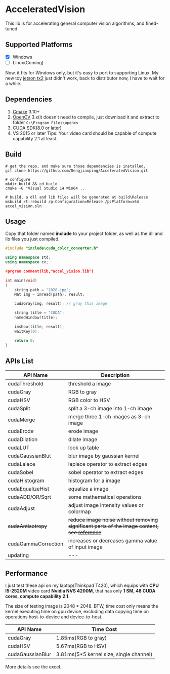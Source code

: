 # AcceleratedVision

This lib is for accelerating general computer vision algorithms, and fined-tuned.


## Supported Platforms
- [x] Windows
- [ ] Linux(Coming)

Now, it fits for Windows only, but it's easy to port to supporting Linux. 
My new toy [jetson tx2](https://www.nvidia.com/en-us/autonomous-machines/embedded-systems-dev-kits-modules/) just didn't work, back to distributor now, I have to wait for a while.

## Dependencies
1. [Cmake](https://cmake.org/) 3.10+
2. [OpenCV](https://opencv.org/) 3.x(it doesn't need to compile, just download it and extract to folder ```C:\Program Files\opencv```
3. CUDA SDK(8.0 or later)
4. VS 2015 or later
Tips: Your video card should be capable of compute capability 2.1 at least.


## Build

```
# get the repo, and make sure those dependencies is installed.
git clone https://github.com/Dengjianping/AcceleratedVision.git

# configure
mkdir build && cd build
cmake -G "Visual Studio 14 Win64 ..

# build, a dll and lib files will be generated at build\Release
msbuild /t:rebuild /p:Configuration=Release /p:Platform=x64 accel_vision.sln

```


## Usage
Copy that folder named **include** to your project folder, as well as the dll and lib files you just compiled.

```cpp
#include "include\cuda_color_converter.h"

using namespace std;
using namespace cv;

#prgram comment(lib,"accel_vision.lib")

int main(void)
{
    string path = "2028.jpg";
    Mat img = imread(path), result;

    cudaGray(img, result); // gray this image

    string title = "CUDA";
    namedWindow(title);

    imshow(title, result);
    waitKey(0);

    return 0;
}
```


## APIs List

API Name | Description
------ | ---------
cudaThreshold | threshold a image
cudaGray | RGB to gray
cudaHSV | RGB color to HSV
cudaSplit | split a 3-ch image into 1-ch image
cudaMerge | merge three 1-ch images as 3-ch image
cudaErode | erode image
cudaDilation | dilate image
cudaLUT | look up table
cudaGaussianBlut | blur image by gaussian kernel
cudaLalace | laplace operator to extract edges
cudaSobel | sobel operator to extract edges
cudaHistogram | histogram for a image
cudaEqualizeHist | equalize a image
cudaADD/OR/Sqrt | some mathematical operations
cudaAdjust | adjust image intensity values or colormap
~~cudaAntisotropy~~ | ~~reduce image noise without removing significant parts of the image content, see [reference](https://en.wikipedia.org/wiki/Anisotropic_diffusion)~~
cudaGammaCorrection | increases or decreases gamma value of input image
updating|---


## Performance
I just test these api on my laptop(Thinkpad T420), which equips with **CPU I5-2520M** video card **Nvidia NVS 4200M**, that has only **1 SM, 48 CUDA cores, compute capability 2.1**.

The size of testing image is 2048 * 2048. BTW, time cost only means the kernel executing time on gpu device, excluding data copying time on operations host-to-device and device-to-host.

API Name | Time Cost |
------ | ---------
cudaGray | 1.85ms(RGB to gray)
cudaHSV | 5.67ms(RGB to HSV)
cudaGaussianBlur | 3.81ms(5*5 kernel size, single channel)

More details see the excel.